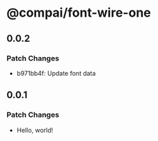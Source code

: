 # @compai/font-wire-one

## 0.0.2

### Patch Changes

- b971bb4f: Update font data

## 0.0.1

### Patch Changes

- Hello, world!

